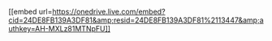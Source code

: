 [[embed url=https://onedrive.live.com/embed?cid=24DE8FB139A3DF81&amp;resid=24DE8FB139A3DF81%2113447&amp;authkey=AH-MXLz81MTNpFU]]
